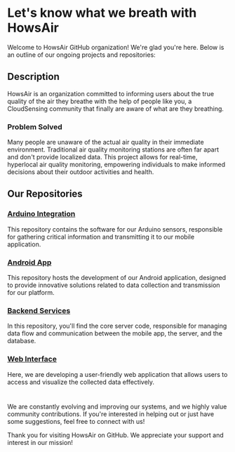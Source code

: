 # Let's know what we breath with HowsAir
Welcome to HowsAir GitHub organization! We're glad you're here. Below is an outline of our ongoing projects and repositories:

## Description

HowsAir is an organization committed to informing users about the true quality of the air they breathe with the help of people like you, a CloudSensing community that finally are aware of what are they breathing.

### Problem Solved

Many people are unaware of the actual air quality in their immediate environment. Traditional air quality monitoring stations are often far apart and don't provide localized data. This project allows for real-time, hyperlocal air quality monitoring, empowering individuals to make informed decisions about their outdoor activities and health.

## Our Repositories
### [Arduino Integration](https://github.com/HowsAir/arduino)
This repository contains the software for our Arduino sensors, responsible for gathering critical information and transmitting it to our mobile application.

### [Android App](https://github.com/HowsAir/android)
This repository hosts the development of our Android application, designed to provide innovative solutions related to data collection and transmission for our platform.

### [Backend Services](https://github.com/HowsAir/server)
In this repository, you'll find the core server code, responsible for managing data flow and communication between the mobile app, the server, and the database.

### [Web Interface](https://github.com/HowsAir/frontend)
Here, we are developing a user-friendly web application that allows users to access and visualize the collected data effectively.

#
We are constantly evolving and improving our systems, and we highly value community contributions. If you're interested in helping out or just have some suggestions, feel free to connect with us!

Thank you for visiting HowsAir on GitHub. We appreciate your support and interest in our mission!
